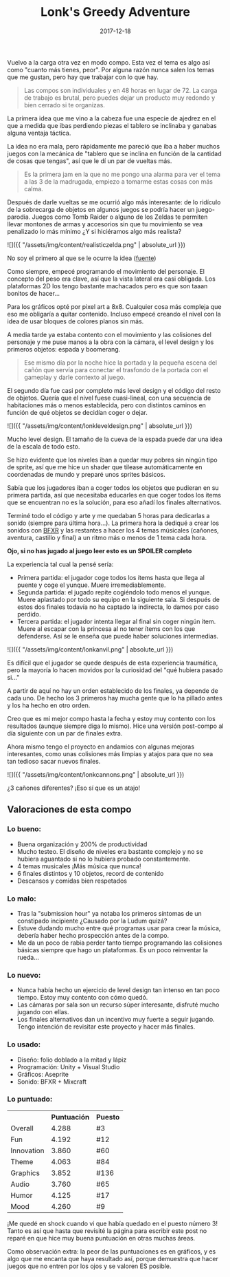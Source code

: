 ﻿---
layout: post
title: Lonk's Greedy Adventure
date: 2017-12-18
description: Un juego sobre decisiones de peso
img: assets/img/cover/lonkadventure.png
embed: assets/embed/lonksadventure/index.html
tags: [LudumDare]
words: 4 minutos
status: published
---

Vuelvo a la carga otra vez en modo compo. Esta vez el tema es algo así como "cuanto más tienes, peor". Por alguna razón nunca salen los temas que me gustan, pero hay que trabajar con lo que hay.

<blockquote>
Las compos son individuales y en 48 horas en lugar de 72. La carga de trabajo es brutal, pero puedes dejar un producto muy redondo y bien cerrado si te organizas.
</blockquote>

La primera idea que me vino a la cabeza fue una especie de ajedrez en el que a medida que ibas perdiendo piezas el tablero se inclinaba y ganabas alguna ventaja táctica.

La idea no era mala, pero rápidamente me pareció que iba a haber muchos juegos con la mecánica de "tablero que se inclina en función de la cantidad de cosas que tengas", así que le dí un par de vueltas más.

<blockquote>
Es la primera jam en la que no me pongo una alarma para ver el tema a las 3 de la madrugada, empiezo a tomarme estas cosas con más calma.
</blockquote>

Después de darle vueltas se me ocurrió algo más interesante: de lo ridículo de la sobrecarga de objetos en algunos juegos se podría hacer un juego-parodia. Juegos como Tomb Raider o alguno de los Zeldas te permiten llevar montones de armas y accesorios sin que tu movimiento se vea penalizado lo más mínimo ¿Y si hiciéramos algo más realista?

![]({{ "/assets/img/content/realisticzelda.png" | absolute_url }})
<p class="image-caption">No soy el primero al que se le ocurre la idea (<a href="http://www.dorkly.com/post/1823/realistic-zelda-inventory">fuente</a>)</p>

Como siempre, empecé programando el movimiento del personaje. El concepto del peso era clave, así que la vista lateral era casi obligada. Los plataformas 2D los tengo bastante machacados pero es que son taaan bonitos de hacer...

Para los gráficos opté por pixel art a 8x8. Cualquier cosa más compleja que eso me obligaría a quitar contenido. Incluso empecé creando el nivel con la idea de usar bloques de colores planos sin más.

A media tarde ya estaba contento con el movimiento y las colisiones del personaje y me puse manos a la obra con la cámara, el level design y los primeros objetos: espada y boomerang.

<blockquote>Ese mismo día por la noche hice la portada y la pequeña escena del cañón que servía para conectar el trasfondo de la portada con el gameplay y darle contexto al juego.</blockquote>

El segundo día fue casi por completo más level design y el código del resto de objetos. Quería que el nivel fuese cuasi-lineal, con una secuencia de habitaciones más o menos establecida, pero con distintos caminos en función de qué objetos se decidían coger o dejar.

![]({{ "/assets/img/content/lonkleveldesign.png" | absolute_url }})
<p class="image-caption">Mucho level design. El tamaño de la cueva de la espada puede dar una idea de la escala de todo esto.</p>

Se hizo evidente que los niveles iban a quedar muy pobres sin ningún tipo de sprite, así que me hice un shader que tilease automáticamente en coordenadas de mundo y preparé unos sprites básicos.

Sabía que los jugadores iban a coger todos los objetos que pudieran en su primera partida, así que necesitaba educarles en que coger todos los items que se encuentran no es la solución, para eso añadí los finales alternativos.

Terminé todo el código y arte y me quedaban 5 horas para dedicarlas a sonido (siempre para última hora...). La primera hora la dediqué a crear los sonidos con [BFXR](https://www.bfxr.net) y las restantes a hacer los 4 temas músicales (cañones, aventura, castillo y final) a un ritmo más o menos de 1 tema cada hora.

**Ojo, si no has jugado al juego leer esto es un SPOILER completo**

La experiencia tal cual la pensé sería:

* Primera partida: el jugador coge todos los ítems hasta que llega al puente y coge el yunque. Muere irremediablemente.
* Segunda partida: el jugado repite cogiéndolo todo menos el yunque. Muere aplastado por todo su equipo en la siguiente sala. Si después de estos dos finales todavía no ha captado la indirecta, lo damos por caso perdido.
* Tercera partida: el jugador intenta llegar al final sin coger ningún ítem. Muere al escapar con la princesa al no tener ítems con los que defenderse. Así se le enseña que puede haber soluciones intermedias.

![]({{ "/assets/img/content/lonkanvil.png" | absolute_url }})
<p class="image-caption">Es difícil que el jugador se quede después de esta experiencia traumática, pero la mayoría lo hacen movidos por la curiosidad del "qué hubiera pasado si..."</p>

A partir de aquí no hay un orden establecido de los finales, ya depende de cada uno. De hecho los 3 primeros hay mucha gente que lo ha pillado antes y los ha hecho en otro orden.

Creo que es mi mejor compo hasta la fecha y estoy muy contento con los resultados (aunque siempre diga lo mismo). Hice una versión post-compo al día siguiente con un par de finales extra.

Ahora mismo tengo el proyecto en andamios con algunas mejoras interesantes, como unas colisiones más limpias y atajos para que no sea tan tedioso sacar nuevos finales.

![]({{ "/assets/img/content/lonkcannons.png" | absolute_url }})
<p class="image-caption">¿3 cañones diferentes? ¡Eso sí que es un atajo!</p>

## Valoraciones de esta compo

### Lo bueno:
* Buena organización y 200% de productividad
* Mucho testeo. El diseño de niveles era bastante complejo y no se hubiera aguantado si no lo hubiera probado constantemente.
* 4 temas musicales ¡Más música que nunca!
* 6 finales distintos y 10 objetos, record de contenido
* Descansos y comidas bien respetados

### Lo malo:
* Tras la "submission hour" ya notaba los primeros síntomas de un constipado incipiente ¿Causado por la Ludum quizá?
* Estuve dudando mucho entre qué programas usar para crear la música, debería haber hecho prospección antes de la compo.
* Me da un poco de rabia perder tanto tiempo programando las colisiones básicas siempre que hago un plataformas. Es un poco reinventar la rueda...

### Lo nuevo:
* Nunca había hecho un ejercicio de level design tan intenso en tan poco tiempo. Estoy muy contento con cómo quedó.
* Las cámaras por sala son un recurso súper interesante, disfruté mucho jugando con ellas.
* Los finales alternativos dan un incentivo muy fuerte a seguir jugando. Tengo intención de revisitar este proyecto y hacer más finales.

### Lo usado:
* Diseño: folio doblado a la mitad y lápiz
* Programación: Unity + Visual Studio
* Gráficos: Aseprite
* Sonido: BFXR + Mixcraft

### Lo puntuado:
<table>
<tr><th></th><th class="cell-center">Puntuación</th><th class="cell-center">Puesto</th></tr>
<tr><td>Overall		</td><td class="cell-center score">4.288</td><td class="cell-center rank">#3</td></tr>
<tr><td>Fun			</td><td class="cell-center score">4.192</td><td class="cell-center rank">#12</td></tr>
<tr><td>Innovation	</td><td class="cell-center score">3.860</td><td class="cell-center rank">#60</td></tr>
<tr><td>Theme		</td><td class="cell-center score">4.063</td><td class="cell-center rank">#84</td></tr>
<tr><td>Graphics	</td><td class="cell-center score">3.852</td><td class="cell-center rank">#136</td></tr>
<tr><td>Audio		</td><td class="cell-center score">3.760</td><td class="cell-center rank">#65</td></tr>
<tr><td>Humor		</td><td class="cell-center score">4.125</td><td class="cell-center rank">#17</td></tr>
<tr><td>Mood		</td><td class="cell-center score">4.260</td><td class="cell-center rank">#9</td></tr>
</table>

¡Me quedé en shock cuando vi que había quedado en el puesto número 3! Tanto es así que hasta que revisité la página para escribir este post no reparé en que hice muy buena puntuación en otras muchas áreas.

Como observación extra: la peor de las puntuaciones es en gráficos, y es algo que me encanta que haya resultado así, porque demuestra que hacer juegos que no entren por los ojos y se valoren ES posible.